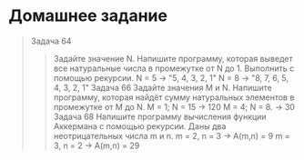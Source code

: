 # Домашнее задание 

> Задача 64
>> Задайте значение N. Напишите программу, которая выведет все натуральные числа в промежутке от N до 1. Выполнить с помощью рекурсии.
>> N = 5 -> "5, 4, 3, 2, 1"
>> N = 8 -> "8, 7, 6, 5, 4, 3, 2, 1"
> Задача 66
>>Задайте значения M и N. Напишите программу, которая найдёт сумму натуральных элементов в промежутке от M до N.
>> M = 1; N = 15 -> 120
>> M = 4; N = 8. -> 30
> Задача 68
>> Напишите программу вычисления функции Аккермана с помощью рекурсии. Даны два неотрицательных числа m и n.
>> m = 2, n = 3 -> A(m,n) = 9
>> m = 3, n = 2 -> A(m,n) = 29

